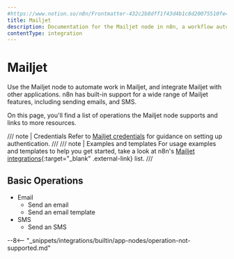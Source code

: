 ```yaml
---
#https://www.notion.so/n8n/Frontmatter-432c2b8dff1f43d4b1c8d20075510fe4
title: Mailjet
description: Documentation for the Mailjet node in n8n, a workflow automation platform. Includes details of operations and configuration, and links to examples and credentials information.
contentType: integration
---
```


# Mailjet

Use the Mailjet node to automate work in Mailjet, and integrate Mailjet with other applications. n8n has built-in support for a wide range of Mailjet features, including sending emails, and SMS. 

On this page, you'll find a list of operations the Mailjet node supports and links to more resources.

/// note | Credentials
Refer to [Mailjet credentials](/integrations/builtin/credentials/mailjet/) for guidance on setting up authentication. 
///
/// note | Examples and templates
For usage examples and templates to help you get started, take a look at n8n's [Mailjet integrations](https://n8n.io/integrations/mailjet/){:target="_blank" .external-link} list.
///

## Basic Operations

* Email
    * Send an email
    * Send an email template
* SMS
    * Send an SMS

--8<-- "_snippets/integrations/builtin/app-nodes/operation-not-supported.md"
